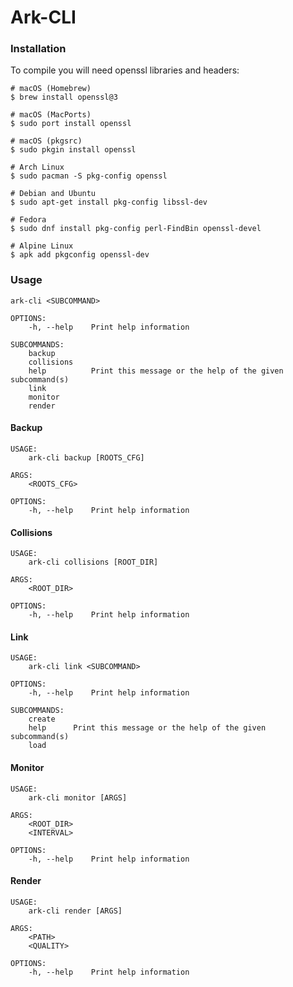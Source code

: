 # Ark-CLI

### Installation

To compile you will need openssl libraries and headers:

```shell
# macOS (Homebrew)
$ brew install openssl@3

# macOS (MacPorts)
$ sudo port install openssl

# macOS (pkgsrc)
$ sudo pkgin install openssl

# Arch Linux
$ sudo pacman -S pkg-config openssl

# Debian and Ubuntu
$ sudo apt-get install pkg-config libssl-dev

# Fedora
$ sudo dnf install pkg-config perl-FindBin openssl-devel

# Alpine Linux
$ apk add pkgconfig openssl-dev
```

### Usage

```shell
ark-cli <SUBCOMMAND>

OPTIONS:
    -h, --help    Print help information

SUBCOMMANDS:
    backup
    collisions
    help          Print this message or the help of the given subcommand(s)
    link
    monitor
    render

```

#### Backup

```shell
USAGE:
    ark-cli backup [ROOTS_CFG]

ARGS:
    <ROOTS_CFG>

OPTIONS:
    -h, --help    Print help information
```

#### Collisions

```shell
USAGE:
    ark-cli collisions [ROOT_DIR]

ARGS:
    <ROOT_DIR>

OPTIONS:
    -h, --help    Print help information
```

#### Link

```shell
USAGE:
    ark-cli link <SUBCOMMAND>

OPTIONS:
    -h, --help    Print help information

SUBCOMMANDS:
    create
    help      Print this message or the help of the given subcommand(s)
    load
```

#### Monitor

```shell
USAGE:
    ark-cli monitor [ARGS]

ARGS:
    <ROOT_DIR>
    <INTERVAL>

OPTIONS:
    -h, --help    Print help information
```

#### Render

```shell
USAGE:
    ark-cli render [ARGS]

ARGS:
    <PATH>
    <QUALITY>

OPTIONS:
    -h, --help    Print help information

```
